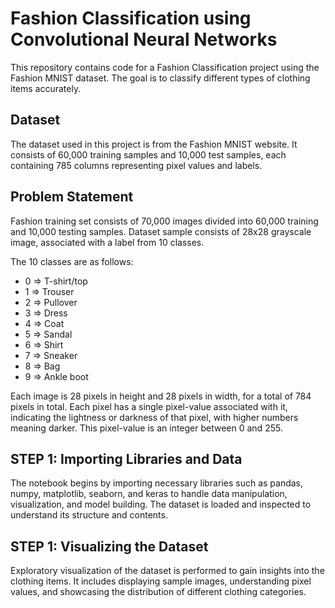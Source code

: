 # Fashion Classification using Convolutional Neural Networks

This repository contains code for a Fashion Classification project using the Fashion MNIST dataset. The goal is to classify different types of clothing items accurately.

## Dataset
The dataset used in this project is from the Fashion MNIST website. It consists of 60,000 training samples and 10,000 test samples, each containing 785 columns representing pixel values and labels.

## Problem Statement
Fashion training set consists of 70,000 images divided into 60,000 training and 10,000 testing samples. Dataset sample consists of 28x28 grayscale image, associated with a label from 10 classes. 

The 10 classes are as follows:  
- 0 => T-shirt/top
- 1 => Trouser
- 2 => Pullover
- 3 => Dress
- 4 => Coat
- 5 => Sandal
- 6 => Shirt
- 7 => Sneaker
- 8 => Bag
- 9 => Ankle boot

Each image is 28 pixels in height and 28 pixels in width, for a total of 784 pixels in total. Each pixel has a single pixel-value associated with it, indicating the lightness or darkness of that pixel, with higher numbers meaning darker. This pixel-value is an integer between 0 and 255. 

## STEP 1: Importing Libraries and Data
The notebook begins by importing necessary libraries such as pandas, numpy, matplotlib, seaborn, and keras to handle data manipulation, visualization, and model building. The dataset is loaded and inspected to understand its structure and contents.

## STEP 1: Visualizing the Dataset
Exploratory visualization of the dataset is performed to gain insights into the clothing items. It includes displaying sample images, understanding pixel values, and showcasing the distribution of different clothing categories.
